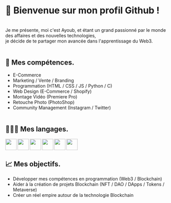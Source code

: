 <h1>👋 Bienvenue sur mon profil Github !</h1> <br>
Je me présente, moi c'est Ayoub, et étant un grand passionné par le monde des affaires et des nouvelles technologies, <br>
je décide de te partager mon avancée dans l'apprentissage du Web3. <br> <br>


<h2>🧠 Mes compétences.</h2>

- E-Commerce <br>
- Marketing / Vente / Branding <br>
- Programmation (HTML / CSS / JS / Python / C) <br>
- Web Design (E-Commerce / Shopify) <br>
- Montage Vidéo (Premiere Pro) <br>
- Retouche Photo (PhotoShop) <br>
- Community Management (Instagram / Twitter) <br> <br>

<h2>👨🏽‍💻 Mes langages.</h2>

<img src="https://cdn.jsdelivr.net/gh/devicons/devicon/icons/html5/html5-plain.svg" align="left" style="width: 35px"/>
<img src="https://cdn.jsdelivr.net/gh/devicons/devicon/icons/css3/css3-original.svg" align="left" style="width: 35px"/>
<img src="https://cdn.jsdelivr.net/gh/devicons/devicon/icons/javascript/javascript-original.svg" align="left" style="width: 35px"/>
<img src="https://cdn.jsdelivr.net/gh/devicons/devicon/icons/vscode/vscode-original.svg" align="left" style="width: 35px"/>
<img src="https://cdn.jsdelivr.net/gh/devicons/devicon/icons/git/git-original.svg" align="left" style="width: 35px"/>
<img src="https://cdn.jsdelivr.net/gh/devicons/devicon/icons/photoshop/photoshop-line.svg" style="width: 35px"/> <br>


<h2>📈 Mes objectifs.</h2>

- Développer mes compétences en programmation (Web3 / Blockchain) <br>
- Aider à la création de projets Blockchain (NFT / DAO / DApps / Tokens / Metaverse) <br>
- Créer un réel empire autour de la technologie Blockchain <br>
